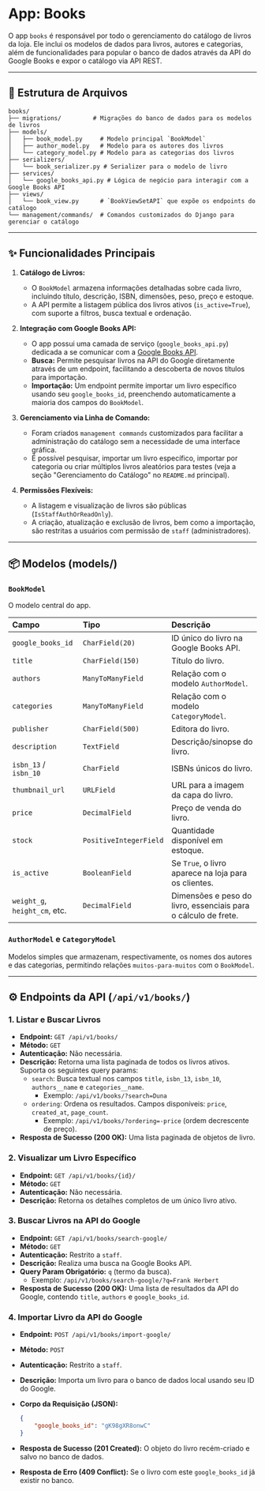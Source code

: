 # App: Books

O app `books` é responsável por todo o gerenciamento do catálogo de livros da loja. Ele inclui os modelos de dados para livros, autores e categorias, além de funcionalidades para popular o banco de dados através da API do Google Books e expor o catálogo via API REST.

---

## 📂 Estrutura de Arquivos

```
books/
├── migrations/         # Migrações do banco de dados para os modelos de livros
├── models/
│   ├── book_model.py     # Modelo principal `BookModel`
│   ├── author_model.py   # Modelo para os autores dos livros
│   └── category_model.py # Modelo para as categorias dos livros
├── serializers/
│   └── book_serializer.py # Serializer para o modelo de livro
├── services/
│   └── google_books_api.py # Lógica de negócio para interagir com a Google Books API
├── views/
│   └── book_view.py      # `BookViewSetAPI` que expõe os endpoints do catálogo
└── management/commands/  # Comandos customizados do Django para gerenciar o catálogo
```

---

## ✨ Funcionalidades Principais

1.  **Catálogo de Livros:**
    *   O `BookModel` armazena informações detalhadas sobre cada livro, incluindo título, descrição, ISBN, dimensões, peso, preço e estoque.
    *   A API permite a listagem pública dos livros ativos (`is_active=True`), com suporte a filtros, busca textual e ordenação.

2.  **Integração com Google Books API:**
    *   O app possui uma camada de serviço (`google_books_api.py`) dedicada a se comunicar com a [Google Books API](https://developers.google.com/books).
    *   **Busca:** Permite pesquisar livros na API do Google diretamente através de um endpoint, facilitando a descoberta de novos títulos para importação.
    *   **Importação:** Um endpoint permite importar um livro específico usando seu `google_books_id`, preenchendo automaticamente a maioria dos campos do `BookModel`.

3.  **Gerenciamento via Linha de Comando:**
    *   Foram criados `management commands` customizados para facilitar a administração do catálogo sem a necessidade de uma interface gráfica.
    *   É possível pesquisar, importar um livro específico, importar por categoria ou criar múltiplos livros aleatórios para testes (veja a seção "Gerenciamento do Catálogo" no `README.md` principal).

4.  **Permissões Flexíveis:**
    *   A listagem e visualização de livros são públicas (`IsStaffAuthOrReadOnly`).
    *   A criação, atualização e exclusão de livros, bem como a importação, são restritas a usuários com permissão de `staff` (administradores).

---

## 📦 Modelos (models/)

### `BookModel`

O modelo central do app.

| Campo | Tipo | Descrição |
| :--- | :--- | :--- |
| `google_books_id` | `CharField(20)` | ID único do livro na Google Books API. |
| `title` | `CharField(150)`| Título do livro. |
| `authors` | `ManyToManyField` | Relação com o modelo `AuthorModel`. |
| `categories` | `ManyToManyField` | Relação com o modelo `CategoryModel`. |
| `publisher` | `CharField(500)`| Editora do livro. |
| `description` | `TextField` | Descrição/sinopse do livro. |
| `isbn_13` / `isbn_10` | `CharField` | ISBNs únicos do livro. |
| `thumbnail_url` | `URLField` | URL para a imagem da capa do livro. |
| `price` | `DecimalField` | Preço de venda do livro. |
| `stock` | `PositiveIntegerField` | Quantidade disponível em estoque. |
| `is_active` | `BooleanField` | Se `True`, o livro aparece na loja para os clientes. |
| `weight_g`, `height_cm`, etc. | `DecimalField` | Dimensões e peso do livro, essenciais para o cálculo de frete. |

### `AuthorModel` e `CategoryModel`

Modelos simples que armazenam, respectivamente, os nomes dos autores e das categorias, permitindo relações `muitos-para-muitos` com o `BookModel`.

---

## ⚙️ Endpoints da API (`/api/v1/books/`)

### 1. **Listar e Buscar Livros**

*   **Endpoint:** `GET /api/v1/books/`
*   **Método:** `GET`
*   **Autenticação:** Não necessária.
*   **Descrição:** Retorna uma lista paginada de todos os livros ativos. Suporta os seguintes query params:
    *   `search`: Busca textual nos campos `title`, `isbn_13`, `isbn_10`, `authors__name` e `categories__name`.
        *   Exemplo: `/api/v1/books/?search=Duna`
    *   `ordering`: Ordena os resultados. Campos disponíveis: `price`, `created_at`, `page_count`.
        *   Exemplo: `/api/v1/books/?ordering=-price` (ordem decrescente de preço).
*   **Resposta de Sucesso (200 OK):** Uma lista paginada de objetos de livro.

### 2. **Visualizar um Livro Específico**

*   **Endpoint:** `GET /api/v1/books/{id}/`
*   **Método:** `GET`
*   **Autenticação:** Não necessária.
*   **Descrição:** Retorna os detalhes completos de um único livro ativo.

### 3. **Buscar Livros na API do Google**

*   **Endpoint:** `GET /api/v1/books/search-google/`
*   **Método:** `GET`
*   **Autenticação:** Restrito a `staff`.
*   **Descrição:** Realiza uma busca na Google Books API.
*   **Query Param Obrigatório:** `q` (termo da busca).
    *   Exemplo: `/api/v1/books/search-google/?q=Frank Herbert`
*   **Resposta de Sucesso (200 OK):** Uma lista de resultados da API do Google, contendo `title`, `authors` e `google_books_id`.

### 4. **Importar Livro da API do Google**

*   **Endpoint:** `POST /api/v1/books/import-google/`
*   **Método:** `POST`
*   **Autenticação:** Restrito a `staff`.
*   **Descrição:** Importa um livro para o banco de dados local usando seu ID do Google.
*   **Corpo da Requisição (JSON):**

    ```json
    {
        "google_books_id": "gK98gXR8onwC"
    }
    ```

*   **Resposta de Sucesso (201 Created):** O objeto do livro recém-criado e salvo no banco de dados.
*   **Resposta de Erro (409 Conflict):** Se o livro com este `google_books_id` já existir no banco.
